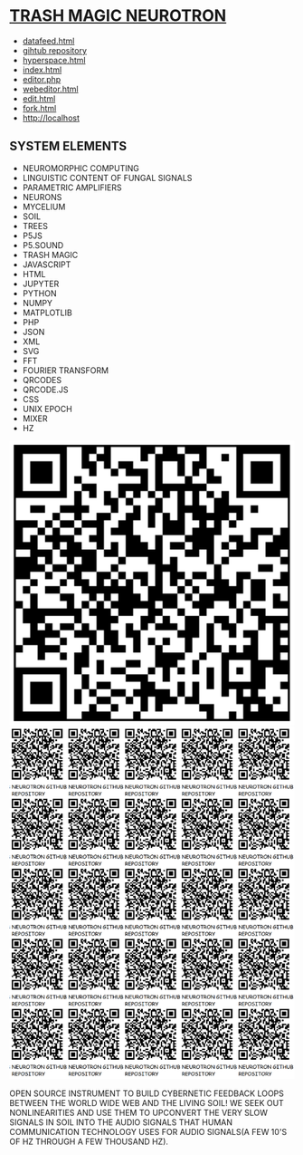 
# [TRASH MAGIC NEUROTRON](https://github.com/LafeLabs/NEUROTRON)

 - [datafeed.html](datafeed.html)
 - [gihtub repository](https://github.com/LafeLabs/NEUROTRON)
 - [hyperspace.html](hyperspace.html)
 - [index.html](index.html)
 - [editor.php](editor.php)
 - [webeditor.html](webeditor.html)
 - [edit.html](edit.html)
 - [fork.html](fork.html)
 - [http://localhost](http://localhost)

## SYSTEM ELEMENTS
 
 - NEUROMORPHIC COMPUTING
 - LINGUISTIC CONTENT OF FUNGAL SIGNALS
 - PARAMETRIC AMPLIFIERS
 - NEURONS
 - MYCELIUM 
 - SOIL
 - TREES
 - P5JS
 - P5.SOUND
 - TRASH MAGIC
 - JAVASCRIPT
 - HTML
 - JUPYTER
 - PYTHON
 - NUMPY
 - MATPLOTLIB
 - PHP
 - JSON
 - XML
 - SVG
 - FFT
 - FOURIER TRANSFORM
 - QRCODES
 - QRCODE.JS
 - CSS
 - UNIX EPOCH
 - MIXER
 - HZ

[![](images/qrcode.png)](images/qrcode.png)
[![](images/qrcode-page.png)](images/qrcode-page.png)


OPEN SOURCE INSTRUMENT TO BUILD CYBERNETIC FEEDBACK LOOPS BETWEEN THE WORLD WIDE WEB AND THE LIVING SOIL!  WE SEEK OUT NONLINEARITIES AND USE THEM TO UPCONVERT THE VERY SLOW SIGNALS IN SOIL INTO THE AUDIO SIGNALS THAT HUMAN COMMUNICATION TECHNOLOGY USES FOR AUDIO SIGNALS(A FEW 10'S OF HZ THROUGH A FEW THOUSAND HZ).

